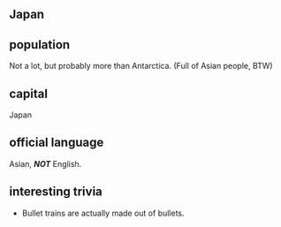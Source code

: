 ## Japan
## population
Not a lot, but probably more than Antarctica.
(Full of Asian people, BTW)

## capital

Japan
 
## official language

Asian, **_NOT_** English.

## interesting trivia

* Bullet trains are actually made out of bullets.
